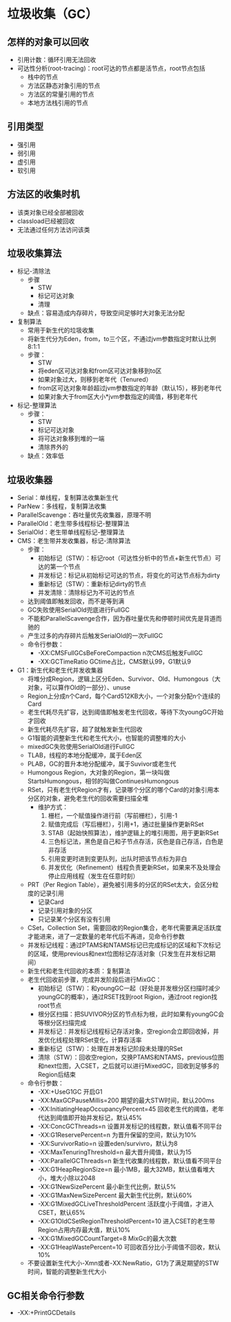 垃圾收集（GC）
===
怎样的对象可以回收
---
* 引用计数：循环引用无法回收
* 可达性分析(root-tracing)：root可达的节点都是活节点，root节点包括
	- 栈中的节点
	- 方法区静态对象引用的节点
	- 方法区的常量引用的节点
	- 本地方法栈引用的节点

引用类型
---
* 强引用
* 弱引用
* 虚引用
* 软引用

方法区的收集时机
---
* 该类对象已经全部被回收
* classload已经被回收
* 无法通过任何方法访问该类

垃圾收集算法
---
* 标记-清除法
	+ 步骤
		- STW
		- 标记可达对象
		- 清理
	+ 缺点：容易造成内存碎片，导致空间足够时大对象无法分配
* 复制算法
	+ 常用于新生代的垃圾收集
	+ 将新生代分为Eden，from，to三个区，不通过jvm参数指定时默认比例8:1:1
	+ 步骤：
		- STW
		- 将eden区可达对象和from区可达对象移到to区
		- 如果对象过大，则移到老年代（Tenured）
		- from区可达对象年龄超过jvm参数指定的年龄（默认15），移到老年代
		- 如果对象大于from区大小*jvm参数指定的阈值，移到老年代
* 标记-整理算法
	+ 步骤：
		- STW
		- 标记可达对象
		- 将可达对象移到堆的一端
		- 清除界外的
	+ 缺点：效率低

垃圾收集器
---
* Serial：单线程，复制算法收集新生代
* ParNew：多线程，复制算法收集
* ParallelScavenge：吞吐量优先收集器，原理不明
* ParallelOld：老生带多线程标记-整理算法
* SerialOld：老生带单线程标记-整理算法
* CMS：老生带并发收集器，标记-清除算法
	+ 步骤：
		- 初始标记（STW）：标记root（可达性分析中的节点+新生代节点）可达的第一个节点
		- 并发标记：标记从初始标记可达的节点，将变化的可达节点标为dirty
		- 重新标记（STW）：重新标记dirty的节点
		- 并发清除：清除标记为不可达的节点
	+ 达到阈值即触发回收，而不是等到满
	+ GC失败使用SerialOld兜底进行FullGC
	+ 不能和ParallelScavenge合作，因为吞吐量优先和停顿时间优先是背道而驰的
	+ 产生过多的内存碎片后触发SerialOld的一次FullGC
	+ 命令行参数：
		- -XX:CMSFullGCsBeForeCompaction	n次CMS后触发FullGC
		- -XX:GCTimeRatio	GCtime占比，CMS默认99，G1默认9
* G1：新生代和老生代并发收集器
	+ 将堆分成Region，逻辑上区分Eden、Survivor、Old、Humongous（大对象，可以算作Old的一部分）、unuse
	+ Region上分成n个Card，每个Card512KB大小，一个对象分配n个连续的Card
	+ 老生代耗尽先扩容，达到阈值即触发老生代回收，等待下次youngGC开始才回收
	+ 新生代耗尽先扩容，超了就触发新生代回收
	+ G1智能的调整新生代和老生代大小，也智能的调整堆的大小
	+ mixedGC失败使用SerialOld进行FullGC
	+ TLAB，线程的本地分配缓冲，属于Eden区
	+ PLAB，GC的晋升本地分配缓冲，属于Suvivor或老生代
	+ Humongous Region，大对象的Region，第一块叫做StartsHumongous，相邻的叫做ContinuesHumongous
	+ RSet，只有老生代Region才有，记录哪个分区的哪个Card的对象引用本分区的对象，避免老生代的回收需要扫描全堆
		- 维护方式：
			1. 栅栏，一个赋值操作进行前（写前栅栏），引用-1
			2. 赋值完成后（写后栅栏），引用+1，通过批量操作更新RSet
			3. STAB（起始快照算法），维护逻辑上的堆引用图，用于更新RSet
			4. 三色标记法，黑色是自己和子节点存活，灰色是自己存活，白色是非存活
			5. 引用变更时进到变更队列，出队时把该节点标为非白
			6. 并发优化（Refinement）线程负责更新RSet，如果来不及处理会停止应用线程（发生在任意时刻）
	+ PRT（Per Region Table），避免被引用多的分区的RSet太大，会区分粒度的记录引用
		- 记录Card
		- 记录引用对象的分区
		- 只记录某个分区有没有引用
	+ CSet，Collection Set，需要回收的Region集合，老年代需要满足活跃度才能进来，进了一定数量的老年代后不再进，见命令行参数
	+ 并发标记线程：通过PTAMS和NTAMS标记已完成标记的区域和下次标记的区域，使用previous和next位图标记存活对象（只发生在并发标记期间）
	+ 新生代和老生代回收的本质：复制算法
	+ 老生代回收前步骤，完成并发阶段后进行MixGC：
		- 初始标记（STW）：和youngGC一起（好处是并发根分区扫描时减少youngGC的概率），通过RSET找到root Rigion，通过root region找root节点
		- 根分区扫描：把SUVIVOR分区的节点标为根，此时如果有youngGC会等根分区扫描完成
		- 并发标记：并发标记线程标记存活对象，空region会立即回收掉，并发优化线程处理RSet变化，计算存活率
		- 重新标记（STW）：处理在并发标记阶段未处理的RSet
		- 清除（STW）：回收空region，交换PTAMS和NTAMS，previous位图和next位图，入CSET，之后就可以进行MixedGC，回收到足够多的Region后结束
	+ 命令行参数：
		- -XX:+UseG1GC	开启G1
		- -XX:MaxGCPauseMillis=200	期望的最大STW时间，默认200ms
		- -XX:InitiatingHeapOccupancyPercent=45	回收老生代的阈值，老年代达到阈值即开始并发标记，默认45%
		- -XX:ConcGCThreads=n	设置并发标记的线程数，默认值看不同平台
		- -XX:G1ReservePercent=n	为晋升保留的空间，默认为10%
		- -XX:SurvivorRatio=n	设置eden/survivro，默认为8
		- -XX:MaxTenuringThreshold=n	最大晋升阈值，默认为15
		- -XX:ParallelGCThreads=n	新生代收集的线程数，默认值看不同平台
		- -XX:G1HeapRegionSize=n	最小1MB，最大32MB，默认值看堆大小，堆大小除以2048
		- -XX:G1NewSizePercent	最小新生代比例，默认5%
		- -XX:G1MaxNewSizePercent	最大新生代比例，默认60%
		- -XX:G1MixedGCLiveThresholdPercent	活跃度小于阈值，才进入CSET，默认65%
		- -XX:G1OldCSetRegionThresholdPercent=10	进入CSET的老生带Region占用内存最大值，默认10%
		- -XX:G1MixedGCCountTarget=8	MixGc的最大次数
		- -XX:G1HeapWastePercent=10 可回收百分比小于阈值不回收，默认10%
	+ 不要设置新生代大小-Xmn或者-XX:NewRatio，G1为了满足期望的STW时间，智能的调整新生代大小

GC相关命令行参数
---
* -XX:+PrintGCDetails